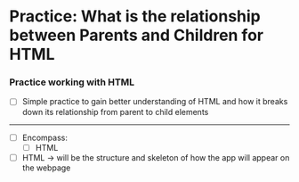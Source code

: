 # Practice: What is the relationship between Parents and Children for HTML

### Practice working with HTML

- [ ] Simple practice to gain better understanding of HTML and how it breaks down its relationship from parent to child elements
---
- [ ] Encompass:
  - [ ] HTML
- [ ] HTML → will be the structure and skeleton of how the app will appear on the webpage
